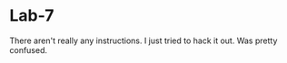 Lab-7
=====

There aren't really any instructions. I just tried to hack it out. Was pretty confused.
